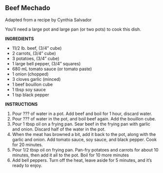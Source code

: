 ## Beef Mechado

Adapted from a recipe by Cynthia Salvador

You’ll need a large pot and large pan (or two pots) to cook this dish.

**INGREDIENTS**

* 11/2 lb. beef, (3/4” cube)
* 2 carrots, (3/4” cube)
* 3 potatoes, (3/4” cube)
* 1 large bell pepper, (3/4” squares)
* 680 mL tomato sauce (or tomato paste)
* 1 onion (chopped)
* 3 cloves garlic (minced)
* 1 beef bouillon cube
* 1 tbsp soy sauce
* 1 tsp black pepper

**INSTRUCTIONS**

1. Pour ??? of water in a pot. Add beef and boil for 1 hour, discard water.
1. Pour ??? of water in the pot, and boil beef again. Add the bouillon cube.
1. Pour 1 tbsp oil on a frying pan. Sear beef in the frying pan with garlic and onion. Discard half of the water in the pot.
1. When the meat has browned a bit, add it back to the pot, along with the garlic and onion. Add tomato sauce, soy sauce, and black pepper. Cook for 20 minutes.
1. Pour 1/2 tbsp oil on frying pan. Pan-fry potatoes and carrots for about 10 minutes, then add it all to the pot. Boil for 10 more minutes
1. Add bell peppers. Turn off the heat, leave aside for 5 minutes, and it’s ready to enjoy.


